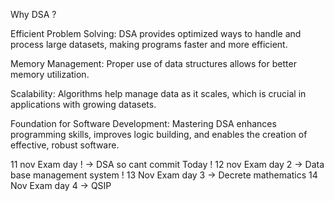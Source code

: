 Why DSA ?

Efficient Problem Solving: DSA provides optimized ways to handle and process large datasets, making programs faster and more efficient.

Memory Management: Proper use of data structures allows for better memory utilization.

Scalability: Algorithms help manage data as it scales, which is crucial in applications with growing datasets.

Foundation for Software Development: Mastering DSA enhances programming skills, improves logic building, and enables the creation of effective, robust software.

11 nov Exam day ! -> DSA so cant commit Today !
12 nov Exam day 2 -> Data base management system !
13 Nov Exam day 3 -> Decrete mathematics
14 Nov Exam day 4 -> QSIP 